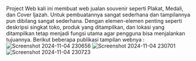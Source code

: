 Project Web kali ini membuat web jualan souvenir seperti Plakat, Medali, dan Cover Ijazah. Untuk pembuatannya sangat sederhana dan tampilannya pun dibilang sangat sederhana. Dengan elemen-elemen penting seperti deskripsi singkat toko, produk yang ditampilkan, dan lokasi yang ditampilkan tetap menjadi fungsi utama agar pengguna bisa menjalankan tujuannya. Berikut beberapa publikasi tampilan webnya :
![Screenshot 2024-11-04 230656](https://github.com/user-attachments/assets/f3a191a3-c331-4b89-8cdb-874272aac64b)
![Screenshot 2024-11-04 230701](https://github.com/user-attachments/assets/883c0941-810f-4465-9423-1f0d2b1c275b)
![Screenshot 2024-11-04 230723](https://github.com/user-attachments/assets/492d31c1-8a4a-433e-91fa-c6bed18918ef)
